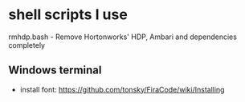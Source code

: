 # shell scripts I use
rmhdp.bash - Remove Hortonworks' HDP, Ambari and dependencies completely
## Windows terminal  
- install font: https://github.com/tonsky/FiraCode/wiki/Installing
